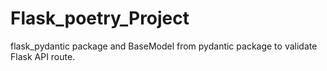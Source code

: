 # Flask_poetry_Project
flask_pydantic package and BaseModel from pydantic package to validate Flask API route.
